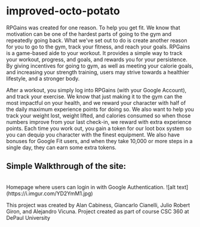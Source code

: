 # improved-octo-potato

RPGains was created for one reason. To help you get fit. We know that motivation can be one of the hardest parts of going to the gym and repeatedly going back. What we've set out to do is create another reason for you to go to the gym, track your fitness, and reach your goals. RPGains is a game-based aide to your workout. It provides a simple way to track your workout, progress, and goals, and rewards you for your persistence. By giving incentives for going to gym, as well as meeting your calorie goals, and increasing your strength training, users may strive towards a healthier lifestyle, and a stronger body.

After a workout, you simply log into RPGains (with your Google Account), and track your exercise. We know that just making it to the gym can the most impactful on your health, and we reward your character with  half of the daily maximum experience points for doing so. We also want to help you track your weight lost, weight lifted, and calories consumed so when those numbers improve from your last check-in, we reward with extra experience points. Each time you work out, you gain a token for our loot box system so you can dequip you character with the finest equipment. We also have bonuses for Google Fit users, and when they take 10,000 or more steps in a single day, they can earn some extra tokens.

<h2><b>Simple Walkthrough of the site:</b></h2><br>
Homepage where users can login in with Google Authentication.
![alt text](https://i.imgur.com/YD2YmM1.jpg)

This project was created by Alan Cabiness, Giancarlo Cianelli, Julio Robert Giron, and Alejandro Vicuna.
Project created as part of course CSC 360 at DePaul University

